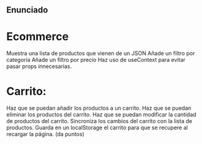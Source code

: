 ## Enunciado

# Ecommerce

 Muestra una lista de productos que vienen de un JSON
 Añade un filtro por categoría
 Añade un filtro por precio
 Haz uso de useContext para evitar pasar props innecesarias.

# Carrito:

 Haz que se puedan añadir los productos a un carrito.
 Haz que se puedan eliminar los productos del carrito.
 Haz que se puedan modificar la cantidad de productos del carrito.
 Sincroniza los cambios del carrito con la lista de productos.
 Guarda en un localStorage el carrito para que se recupere al recargar la página. (da puntos)